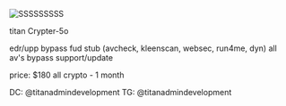 ![SSSSSSSSS](https://github.com/user-attachments/assets/15a1380f-cf0d-4790-a823-5c0cc58afc8a)



titan Crypter-5o

edr/upp bypass
fud stub (avcheck, kleenscan, websec, run4me, dyn)
all av's bypass 
support/update

price: $180 all crypto - 1 month

DC: @titanadmindevelopment
TG: @titanadmindevelopment




